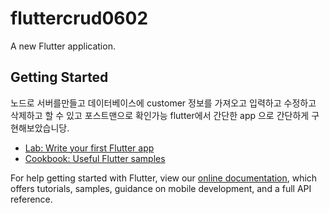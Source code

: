 # fluttercrud0602

A new Flutter application.

## Getting Started

노드로 서버를만들고 데이터베이스에 customer 정보를 가져오고 입력하고 수정하고 삭제하고 할 수 있고 포스트맨으로 확인가능
flutter에서 간단한 app 으로 간단하게 구현해보았습니당.

- [Lab: Write your first Flutter app](https://flutter.dev/docs/get-started/codelab)
- [Cookbook: Useful Flutter samples](https://flutter.dev/docs/cookbook)

For help getting started with Flutter, view our
[online documentation](https://flutter.dev/docs), which offers tutorials,
samples, guidance on mobile development, and a full API reference.
